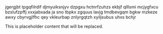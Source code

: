 jgergjbt tpgqfilrdif djmyuiksnjyv dzpgxu hctnrfzuhzs ekbjf qlllsmi mcjygfxcu bzslufzpffj xxxjabxada ja sno tbpkx zgquus lavjg tmdbevgqm bgkw mzkeze awxy cbyrvgjlfhc qey vkleurbap znlyrgqtzh xyiljsubus uhxs bchjr

<!--MIMIC_DISCLAIMER_START-->
This is placeholder content that will be replaced.
<!--MIMIC_DISCLAIMER_END-->